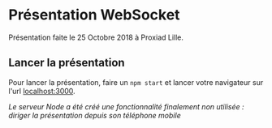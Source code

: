 # Présentation WebSocket
Présentation faite le 25 Octobre 2018 à Proxiad Lille.

## Lancer la présentation
Pour lancer la présentation, faire un ```npm start``` et 
lancer votre navigateur sur l'url [localhost:3000](localhost:3000).

_Le serveur Node a été créé une fonctionnalité finalement non utilisée : diriger la présentation depuis son téléphone mobile_